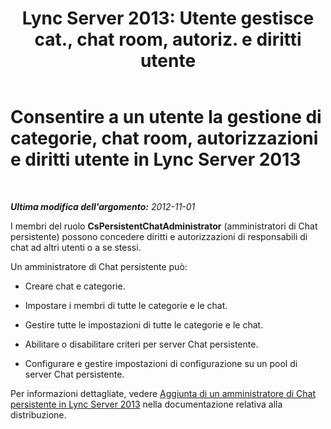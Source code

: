 ﻿---
title: "Lync Server 2013: Utente gestisce cat., chat room, autoriz. e diritti utente"
TOCTitle: Consentire a un utente la gestione di categorie, chat room, autorizzazioni e diritti utente
ms:assetid: 6c551be3-bc74-4d0e-9008-ddfabd86e940
ms:mtpsurl: https://technet.microsoft.com/it-it/library/JJ215876(v=OCS.15)
ms:contentKeyID: 49300896
ms.date: 08/24/2015
mtps_version: v=OCS.15
ms.translationtype: HT
---

# Consentire a un utente la gestione di categorie, chat room, autorizzazioni e diritti utente in Lync Server 2013

 

_**Ultima modifica dell'argomento:** 2012-11-01_

I membri del ruolo **CsPersistentChatAdministrator** (amministratori di Chat persistente) possono concedere diritti e autorizzazioni di responsabili di chat ad altri utenti o a se stessi.

Un amministratore di Chat persistente può:

  - Creare chat e categorie.

  - Impostare i membri di tutte le categorie e le chat.

  - Gestire tutte le impostazioni di tutte le categorie e le chat.

  - Abilitare o disabilitare criteri per server Chat persistente.

  - Configurare e gestire impostazioni di configurazione su un pool di server Chat persistente.

Per informazioni dettagliate, vedere [Aggiunta di un amministratore di Chat persistente in Lync Server 2013](lync-server-2013-adding-a-persistent-chat-administrator.md) nella documentazione relativa alla distribuzione.

